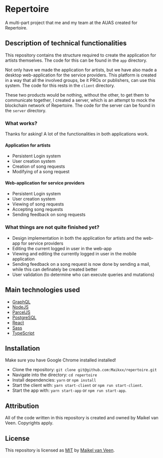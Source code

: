 # Repertoire

A multi-part project that me and my team at the AUAS created for Repertoire.

## Description of technical functionalities

This repository contains the structure required to create the application for artists themselves. The code for this can be found in the `app` directory.

Not only have we made the application for artists, but we have also made a desktop web-application for the service providers. This platform is created in a way that all the involved groups, be it PROs or publishers, can use this system.
The code for this rests in the `client` directory.

These two products would be nothing, without the other, to get them to communicate together, I created a server, which is an attempt to mock the blockchain network of Repertoire. The code for the server can be found in the `server` directory.

### What works?

Thanks for asking! A lot of the functionalities in both applications work.

#### Application for artists

* Persistent Login system
* User creation system
* Creation of song requests
* Modifying of a song request

#### Web-application for service providers

* Persistent Login system
* User creation system
* Viewing of song requests
* Accepting song requests
* Sending feedback on song requests

### What things are not quite finished yet?

* Design implementation in both the application for artists and the web-app for service providers
* Editing the current logged in user in the web-app
* Viewing and editing the currently logged in user in the mobile application
* Sending feedback on a song request is now done by sending a mail, while this can definately be created better
* User validation (to determine who can execute queries and mutations)

## Main technologies used

* [GraphQL](https://graphql.org/learn/)
* [NodeJS](https://nodejs.org/en/)
* [ParcelJS](https://parceljs.org)
* [PostgreSQL](https://www.postgresql.org)
* [React](https://reactjs.org)
* [Sass](https://sass-lang.com)
* [TypeScript](https://www.typescriptlang.org)

## Installation

Make sure you have Google Chrome installed installed!

* Clone the repository: `git clone git@github.com:Maikxx/repertoire.git`
* Navigate into the directory: `cd repertoire`
* Install dependencies: `yarn` or `npm install`
* Start the client with: `yarn start-client` or `npm run start-client`.
* Start the app with: `yarn start-app` or `npm run start-app`.

## Attribution

All of the code written in this repository is created and owned by Maikel van Veen. Copyrights apply.

## License

This repository is licensed as [MIT](LICENSE) by [Maikel van Veen](https://github.com/maikxx).